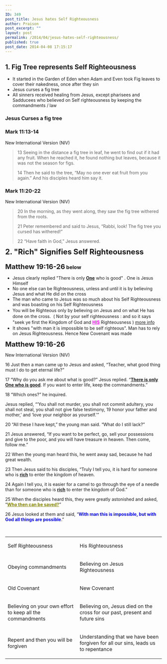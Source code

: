 ```yaml
---
---
ID: 349
post_title: Jesus hates Self Righteousness
author: Praison
post_excerpt: ""
layout: post
permalink: /2014/04/jesus-hates-self-righteousness/
published: true
post_date: 2014-04-08 17:15:17
---
```

<h2>1. Fig Tree represents Self Righteousness</h2>
<ul>
	<li>It started in the Garden of Eden when Adam and Even took Fig leaves to cover their nakedness, once after they sin</li>
	<li>Jesus curses a fig tree</li>
	<li>All sinners received healing from Jesus, except pharisees and Sadducees who believed on Self righteousness by keeping the commandments / law</li>
</ul>
<h3>Jesus Curses a fig tree</h3>
<div>
<h3>Mark 11:13-14</h3>
New International Version (NIV)

</div>
<div>
<blockquote>13 Seeing in the distance a fig tree in leaf, he went to find out if it had any fruit. When he reached it, he found nothing but leaves, because it was not the season for figs.

14 Then he said to the tree, “May no one ever eat fruit from you again.” And his disciples heard him say it.</blockquote>
<div>
<h3>Mark 11:20-22</h3>
New International Version (NIV)

</div>
<div>
<blockquote>20 In the morning, as they went along, they saw the fig tree withered from the roots.

21 Peter remembered and said to Jesus, “Rabbi, look! The fig tree you cursed has withered!”

22 “Have faith in God,” Jesus answered.</blockquote>
<span style="font-size: 24px; font-weight: bold; line-height: 1;">2. "Rich" Signifies Self Righteousness</span>
<h3><span style="font-size: 22px; font-weight: bold; line-height: 1.0909090909;">Matthew 19:16-26</span> below</h3>
<ul>
	<li>Jesus clearly replied "There is only <span style="text-decoration: underline;"><strong>One</strong></span> who is good" . One is Jesus Himself</li>
	<li>No one else can be Righteousness, unless and until it is by believing Jesus and what He did on the cross</li>
	<li>The man who came to Jesus was so much about his Self Righteousness and was boasting on his Self Righteousness</li>
	<li><span style="line-height: 1.5;">You will be Righteous only by believing on Jesus and on what He has done on the cross.  ( Not by your self righteousness : and so it says "seek ye first the Kingdom of God and </span><span style="text-decoration: underline; color: #ff00ff;"><strong>HIS</strong></span><span style="line-height: 1.5;"> Righteousness ) </span><a style="line-height: 1.5;" title="Can you become “Righteous” by Confessing all your sins and Plan to do no sin from now on? NO" href="http://biblerevelation.org/2014/03/27/can-you-become-righteous-by-confessing-all-your-sins/" target="_blank" rel="noopener noreferrer">more info</a></li>
	<li>It shows "with man it is impossible to be self righteous". Man has to rely on Jesus Righteousness. Hence New Covenant was made</li>
</ul>
<span style="font-size: 22px; font-weight: bold; line-height: 1.0909090909;">Matthew 19:16-26</span>
<div>

New International Version (NIV)

</div>
<div>

16 Just then a man came up to Jesus and asked, “Teacher, what good thing must I do to get eternal life?”

17 “Why do you ask me about what is good?” Jesus replied. “<span style="text-decoration: underline;"><strong>There is only One who is good</strong></span>. If you want to enter life, keep the commandments.”

18 “Which ones?” he inquired.

Jesus replied, “‘You shall not murder, you shall not commit adultery, you shall not steal, you shall not give false testimony, 19 honor your father and mother,’ and ‘love your neighbor as yourself.’”

20 “All these I have kept,” the young man said. “What do I still lack?”

21 Jesus answered, “If you want to be perfect, go, sell your possessions and give to the poor, and you will have treasure in heaven. Then come, follow me.”

22 When the young man heard this, he went away sad, because he had great wealth.

23 Then Jesus said to his disciples, “Truly I tell you, it is hard for someone who is <span style="text-decoration: underline;"><strong>rich</strong></span> to enter the kingdom of heaven.

24 Again I tell you, it is easier for a camel to go through the eye of a needle than for someone who is <span style="text-decoration: underline;"><strong>rich</strong></span> to enter the kingdom of God.”

25 When the disciples heard this, they were greatly astonished and asked, “<span style="text-decoration: underline; color: #808000;"><strong>Who then can be saved?</strong></span>”

26 Jesus looked at them and said, “<span style="color: #0000ff;"><strong>With man this is impossible, but with God all things are possible</strong></span>.”

&nbsp;
<div dir="ltr">
<table><colgroup> <col width="*" /> <col width="*" /></colgroup>
<tbody>
<tr>
<td>
<p dir="ltr">Self Righteousness</p>
</td>
<td>
<p dir="ltr">His Righteousness</p>
</td>
</tr>
<tr>
<td>
<p dir="ltr">Obeying commandments</p>
</td>
<td>
<p dir="ltr">Believing on Jesus Righteousness</p>
</td>
</tr>
<tr>
<td>
<p dir="ltr">Old Covenant</p>
</td>
<td>
<p dir="ltr">New Covenant</p>
</td>
</tr>
<tr>
<td>
<p dir="ltr">Believing on your own effort to keep all the commandments</p>
</td>
<td>
<p dir="ltr">Believing on, Jesus died on the cross for our past, present and future sins</p>
</td>
</tr>
<tr>
<td>
<p dir="ltr">Repent and then you will be forgiven</p>
</td>
<td>
<p dir="ltr">Understanding that we have been forgiven for all our sins, leads us to repentance</p>
</td>
</tr>
</tbody>
</table>
</div>
</div>
</div>
</div>